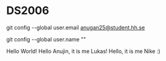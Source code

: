 # DS2006
git config --global user.email <anugan25@student.hh.se>

git config --global user.name "<Anujin>" 


Hello World! 
Hello Anujin, it is me Lukas!
Hello, it is me Nike :)
